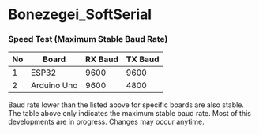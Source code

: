 # Bonezegei_SoftSerial
### Speed Test (Maximum Stable Baud Rate)
| No | Board      | RX Baud| TX Baud |
|----|------------|--------|---------|
| 1  |ESP32       | 9600   | 9600    |
| 2  |Arduino Uno | 9600   | 4800    |

Baud rate lower than the listed above for specific boards are also stable. The table above only indicates the maximum stable baud rate. Most of this developments are in progress. Changes may occur anytime. 


